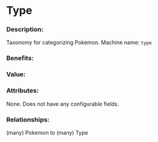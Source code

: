 # Type

### Description:
Taxonomy for categorizing Pokemon. Machine name: ```type```

### Benefits:

### Value:

### Attributes:
None. Does not have any configurable fields.

### Relationships:

(many) Pokemon to (many) Type

